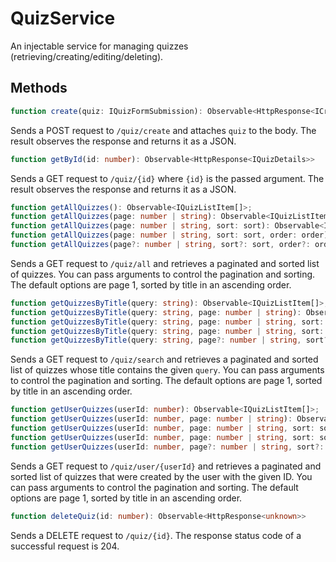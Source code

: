 # QuizService
An injectable service for managing quizzes (retrieving/creating/editing/deleting).

## Methods

```typescript
function create(quiz: IQuizFormSubmission): Observable<HttpResponse<ICreatedQuizResponse>>
```
Sends a POST request to ``/quiz/create`` and attaches ``quiz`` to the body. The result observes the response and returns it as a JSON.

```typescript
function getById(id: number): Observable<HttpResponse<IQuizDetails>>
```
Sends a GET request to ``/quiz/{id}`` where ``{id}`` is the passed argument. The result observes the response and returns it as a JSON.

```typescript
function getAllQuizzes(): Observable<IQuizListItem[]>;
function getAllQuizzes(page: number | string): Observable<IQuizListItem[]>;
function getAllQuizzes(page: number | string, sort: sort): Observable<IQuizListItem[]>;
function getAllQuizzes(page: number | string, sort: sort, order: order): Observable<IQuizListItem[]>
function getAllQuizzes(page?: number | string, sort?: sort, order?: order): Observable<IQuizListItem[]>

```
Sends a GET request to ``/quiz/all`` and retrieves a paginated and sorted list of quizzes. You can pass arguments to control the pagination and sorting. The default options are page 1, sorted by title in an ascending order.

```typescript
function getQuizzesByTitle(query: string): Observable<IQuizListItem[]>;
function getQuizzesByTitle(query: string, page: number | string): Observable<IQuizListItem[]>;
function getQuizzesByTitle(query: string, page: number | string, sort: sort): Observable<IQuizListItem[]>;
function getQuizzesByTitle(query: string, page: number | string, sort: sort, order: order): Observable<IQuizListItem[]>
function getQuizzesByTitle(query: string, page?: number | string, sort?: sort, order?: order): Observable<IQuizListItem[]>

```
Sends a GET request to ``/quiz/search`` and retrieves a paginated and sorted list of quizzes whose title contains the given ``query``. You can pass arguments to control the pagination and sorting. The default options are page 1, sorted by title in an ascending order.

```typescript
function getUserQuizzes(userId: number): Observable<IQuizListItem[]>;
function getUserQuizzes(userId: number, page: number | string): Observable<IQuizListItem[]>;
function getUserQuizzes(userId: number, page: number | string, sort: sort): Observable<IQuizListItem[]>;
function getUserQuizzes(userId: number, page: number | string, sort: sort, order: order): Observable<IQuizListItem[]>
function getUserQuizzes(userId: number, page?: number | string, sort?: sort, order?: order): Observable<IQuizListItem[]>

```
Sends a GET request to ``/quiz/user/{userId}`` and retrieves a paginated and sorted list of quizzes that were created by the user with the given ID. You can pass arguments to control the pagination and sorting. The default options are page 1, sorted by title in an ascending order.

```typescript
function deleteQuiz(id: number): Observable<HttpResponse<unknown>>
```
Sends a DELETE request to ``/quiz/{id}``. The response status code of a successful request is 204.